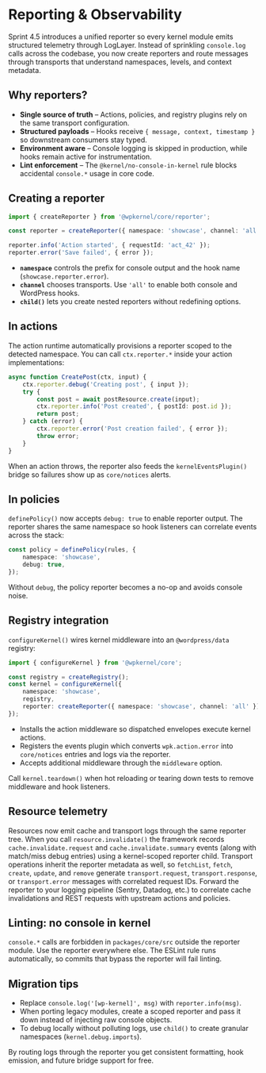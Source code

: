 # Reporting & Observability

Sprint 4.5 introduces a unified reporter so every kernel module emits structured telemetry through LogLayer. Instead of
sprinkling `console.log` calls across the codebase, you now create reporters and route messages through transports that understand
namespaces, levels, and context metadata.

## Why reporters?

- **Single source of truth** – Actions, policies, and registry plugins rely on the same transport configuration.
- **Structured payloads** – Hooks receive `{ message, context, timestamp }` so downstream consumers stay typed.
- **Environment aware** – Console logging is skipped in production, while hooks remain active for instrumentation.
- **Lint enforcement** – The `@kernel/no-console-in-kernel` rule blocks accidental `console.*` usage in core code.

## Creating a reporter

```typescript
import { createReporter } from '@wpkernel/core/reporter';

const reporter = createReporter({ namespace: 'showcase', channel: 'all' });

reporter.info('Action started', { requestId: 'act_42' });
reporter.error('Save failed', { error });
```

- **`namespace`** controls the prefix for console output and the hook name (`showcase.reporter.error`).
- **`channel`** chooses transports. Use `'all'` to enable both console and WordPress hooks.
- **`child()`** lets you create nested reporters without redefining options.

## In actions

The action runtime automatically provisions a reporter scoped to the detected namespace. You can call `ctx.reporter.*`
inside your action implementations:

```typescript
async function CreatePost(ctx, input) {
	ctx.reporter.debug('Creating post', { input });
	try {
		const post = await postResource.create(input);
		ctx.reporter.info('Post created', { postId: post.id });
		return post;
	} catch (error) {
		ctx.reporter.error('Post creation failed', { error });
		throw error;
	}
}
```

When an action throws, the reporter also feeds the `kernelEventsPlugin()` bridge so failures show up as `core/notices` alerts.

## In policies

`definePolicy()` now accepts `debug: true` to enable reporter output. The reporter shares the same namespace so hook listeners can
correlate events across the stack:

```typescript
const policy = definePolicy(rules, {
	namespace: 'showcase',
	debug: true,
});
```

Without `debug`, the policy reporter becomes a no-op and avoids console noise.

## Registry integration

`configureKernel()` wires kernel middleware into an `@wordpress/data` registry:

```typescript
import { configureKernel } from '@wpkernel/core';

const registry = createRegistry();
const kernel = configureKernel({
	namespace: 'showcase',
	registry,
	reporter: createReporter({ namespace: 'showcase', channel: 'all' }),
});
```

- Installs the action middleware so dispatched envelopes execute kernel actions.
- Registers the events plugin which converts `wpk.action.error` into `core/notices` entries and logs via the reporter.
- Accepts additional middleware through the `middleware` option.

Call `kernel.teardown()` when hot reloading or tearing down tests to remove middleware and hook listeners.

## Resource telemetry

Resources now emit cache and transport logs through the same reporter tree. When you
call `resource.invalidate()` the framework records `cache.invalidate.request` and
`cache.invalidate.summary` events (along with match/miss debug entries) using a
kernel-scoped reporter child. Transport operations inherit the reporter metadata as
well, so `fetchList`, `fetch`, `create`, `update`, and `remove` generate
`transport.request`, `transport.response`, or `transport.error` messages with
correlated request IDs. Forward the reporter to your logging pipeline (Sentry,
Datadog, etc.) to correlate cache invalidations and REST requests with upstream
actions and policies.

## Linting: no console in kernel

`console.*` calls are forbidden in `packages/core/src` outside the reporter module. Use the reporter everywhere else. The ESLint
rule runs automatically, so commits that bypass the reporter will fail linting.

## Migration tips

- Replace `console.log('[wp-kernel]', msg)` with `reporter.info(msg)`.
- When porting legacy modules, create a scoped reporter and pass it down instead of injecting raw console objects.
- To debug locally without polluting logs, use `child()` to create granular namespaces (`kernel.debug.imports`).

By routing logs through the reporter you get consistent formatting, hook emission, and future bridge support for free.
